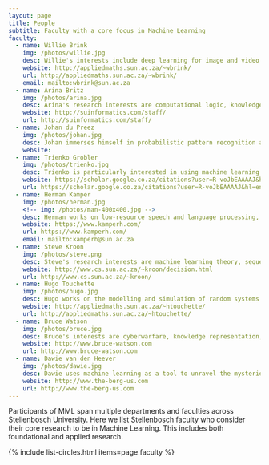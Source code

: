 ```yaml
---
layout: page
title: People
subtitle: Faculty with a core focus in Machine Learning
faculty:
  - name: Willie Brink
    img: /photos/willie.jpg
    desc: Willie's interests include deep learning for image and video analysis, as well as visual knowledge modelling.
    website: http://appliedmaths.sun.ac.za/~wbrink/
    url: http://appliedmaths.sun.ac.za/~wbrink/
    email: mailto:wbrink@sun.ac.za
  - name: Arina Britz
    img: /photos/arina.jpg
    desc: Arina's research interests are computational logic, knowledge representation and reasoning.
    website: http://suinformatics.com/staff/
    url: http://suinformatics.com/staff/
  - name: Johan du Preez
    img: /photos/johan.jpg
    desc: Johan immerses himself in probabilistic pattern recognition and machine learning.
    website: 
  - name: Trienko Grobler
    img: /photos/trienko.jpg
    desc: Trienko is particularly interested in using machine learning to solve problems in remote sensing, interferometry and trajectory mining.
    website: https://scholar.google.co.za/citations?user=R-voJbEAAAAJ&hl=en
    url: https://scholar.google.co.za/citations?user=R-voJbEAAAAJ&hl=en
  - name: Herman Kamper
    img: /photos/herman.jpg
    <!-- img: /photos/man-400x400.jpg -->
    desc: Herman works on low-resource speech and language processing, with some research in computer vision, robotics and communication.
    website: https://www.kamperh.com/
    url: https://www.kamperh.com/
    email: mailto:kamperh@sun.ac.za
  - name: Steve Kroon
    img: /photos/steve.png
    desc: Steve's research interests are machine learning theory, sequential decision making, and search techniques.
    website: http://www.cs.sun.ac.za/~kroon/decision.html
    url: http://www.cs.sun.ac.za/~kroon/
  - name: Hugo Touchette
    img: /photos/hugo.jpg
    desc: Hugo works on the modelling and simulation of random systems arising in physics, control theory and machine learning.
    website: http://appliedmaths.sun.ac.za/~htouchette/
    url: http://appliedmaths.sun.ac.za/~htouchette/
  - name: Bruce Watson
    img: /photos/bruce.jpg
    desc: Bruce's interests are cyberwarfare, knowledge representation, algorithmics, correctness-by-construction, programming language design, and optimisation.
    website: http://www.bruce-watson.com
    url: http://www.bruce-watson.com
  - name: Dawie van den Heever
    img: /photos/dawie.jpg
    desc: Dawie uses machine learning as a tool to unravel the mysteries of the brain.
    website: http://www.the-berg-us.com
    url: http://www.the-berg-us.com
---
```



Participants of MML span multiple departments and faculties across Stellenbosch
University. Here we list Stellenbosch faculty who consider their
core research to be in Machine Learning. This includes both foundational and
applied research.


{% include list-circles.html items=page.faculty %}

